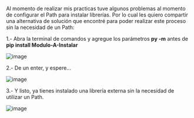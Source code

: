 Al momento de realizar mis practicas tuve algunos problemas al momento de configurar el Path para instalar librerías.  Por lo cual les quiero compartir una alternativa de solución que encontré para poder realizar este proceso sin la necesidad de un Path:

1.- Abra la terminal de comandos y agregue los parámetros **py -m** antes de **pip install Modulo-A-Instalar**

![image](https://user-images.githubusercontent.com/92352192/173245121-3ddb8299-f02b-4796-9705-6273fb7db5f3.png)

2.- De un enter, y espere...

![image](https://user-images.githubusercontent.com/92352192/173245265-a9c03370-f5d9-46b4-ae64-e2d5557497b9.png)

3.- Y listo, ya tienes instalado una librería externa sin la necesidad de utilizar un Path. 

![image](https://user-images.githubusercontent.com/92352192/173245292-9333ad3b-898d-4e17-aa9b-d55a764ede4c.png)
